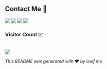 ## Contact Me :speech_balloon:

[<img src = "https://img.shields.io/badge/telegram-blue.svg?&style=for-the-badge&logo=telegram&logoColor=white">](https://t.me/leeifme) [<img src="https://img.shields.io/badge/twitter-%231DA1F2.svg?&style=for-the-badge&logo=twitter&logoColor=white" />](https://twitter.com/leeifme) [<img src="https://img.shields.io/badge/github-%2312100E.svg?&style=for-the-badge&logo=github&logoColor=white" />](https://github.com/leeifme) [<img src = "https://img.shields.io/badge/leeifmee-c14438.svg?&style=for-the-badge&logo=Gmail&logoColor=white">](mailto:leeifmee@gmail.com)


<p align="left"> 
  <h3>Visitor Count 📈</h3><br>
  <img src="https://profile-counter.glitch.me/leeifme/count.svg" />
</p>

*This README was generated with :heart: by leeif.me*
